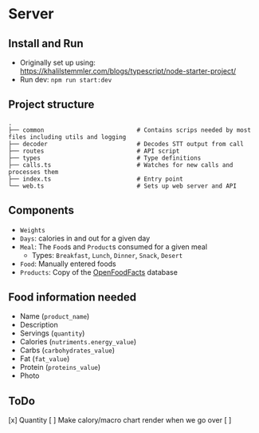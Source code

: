 # Server

## Install and Run

* Originally set up using: <https://khalilstemmler.com/blogs/typescript/node-starter-project/>
* Run dev: `npm run start:dev`


## Project structure
```
.
├── common                 			# Contains scrips needed by most files including utils and logging
├── decoder                         # Decodes STT output from call 
├── routes          				# API script
├── types                           # Type definitions
├── calls.ts                        # Watches for new calls and processes them
├── index.ts          				# Entry point
└── web.ts           				# Sets up web server and API
```

## Components

* `Weights`
* `Days`: calories in and out for a given day
* `Meal`: The `Food`s and `Product`s consumed for a given meal
    * Types: `Breakfast`, `Lunch`, `Dinner`, `Snack`, `Desert`
* `Food`: Manually entered foods
* `Products`: Copy of the [OpenFoodFacts](https://world.openfoodfacts.org/) database

## Food information needed

* Name (`product_name`)
* Description
* Servings (`quantity`)
* Calories (`nutriments.energy_value`)
* Carbs (`carbohydrates_value`)
* Fat (`fat_value`)
* Protein (`proteins_value`)
* Photo

## ToDo

[x] Quantity
[ ] Make calory/macro chart render when we go over
[ ]


